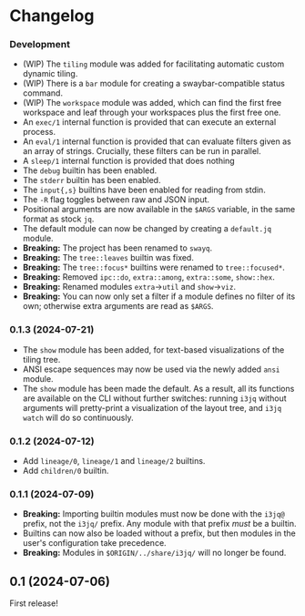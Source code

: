 # Changelog

### Development

-   (WIP) The `tiling` module was added for facilitating automatic 
    custom dynamic tiling.
-   (WIP) There is a `bar` module for creating a swaybar-compatible 
    status command.
-   (WIP) The `workspace` module was added, which can find the first 
    free workspace and leaf through your workspaces plus the first free 
    one.
-   An `exec/1` internal function is provided that can execute an 
    external process.
-   An `eval/1` internal function is provided that can evaluate filters 
    given as an array of strings. Crucially, these filters can be run in 
    parallel.
-   A `sleep/1` internal function is provided that does nothing
-   The `debug` builtin has been enabled.
-   The `stderr` builtin has been enabled.
-   The `input{,s}` builtins have been enabled for reading from stdin.
-   The `-R` flag toggles between raw and JSON input.
-   Positional arguments are now available in the `$ARGS` variable, in 
    the same format as stock `jq`.
-   The default module can now be changed by creating a `default.jq` 
    module.
-   **Breaking:** The project has been renamed to `swayq`.
-   **Breaking:** The `tree::leaves` builtin was fixed.
-   **Breaking:** The `tree::focus*` builtins were renamed to 
    `tree::focused*`.
-   **Breaking:** Removed `ipc::do`, `extra::among`, `extra::some`, 
    `show::hex`.
-   **Breaking:** Renamed modules `extra`→`util` and `show`→`viz`.
-   **Breaking:** You can now only set a filter if a module defines no 
    filter of its own; otherwise extra arguments are read as `$ARGS`.

### 0.1.3 (2024-07-21)

-   The `show` module has been added, for text-based visualizations of 
    the tiling tree.
-   ANSI escape sequences may now be used via the newly added `ansi` 
    module.
-   The `show` module has been made the default. As a result, all its 
    functions are available on the CLI without further switches: running 
    `i3jq` without arguments will pretty-print a visualization of the 
    layout tree, and `i3jq watch` will do so continuously.

### 0.1.2 (2024-07-12)

-   Add `lineage/0`, `lineage/1` and `lineage/2` builtins.
-   Add `children/0` builtin.

### 0.1.1 (2024-07-09)

-   **Breaking:** Importing builtin modules must now be done with the 
    `i3jq@` prefix, not the `i3jq/` prefix. Any module with that prefix 
    *must* be a builtin.
-   Builtins can now also be loaded without a prefix, but then modules 
    in the user's configuration take precedence.
-   **Breaking:** Modules in `$ORIGIN/../share/i3jq/` will no longer be 
    found.

## 0.1 (2024-07-06)

First release!
